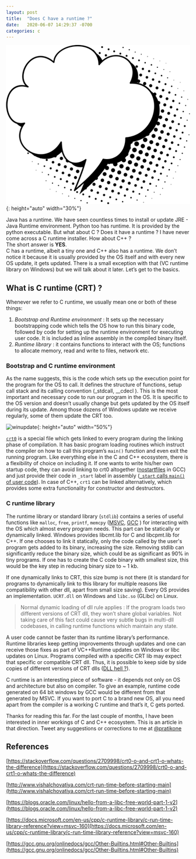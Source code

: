 ```yaml
---
layout: post
title:  "Does C have a runtime ?"
date:   2020-06-07 14:29:37 -0700
categories: c
---
```





![bubble](/public/images/speech_bubble1.png "Image source : https://pixabay.com/illustrations/speech-bubble-thinking-talk-5775045/"){: height="auto" width="30%"}

Java has a runtime. We have seen countless times to install or update JRE - Java Runtime environment. Python too has runtime. It is provided by the python executable. But what about C ? Does it have a runtime ? I have never come across a C runtime installer. How about C++ ?  
The short answer is **YES**.   
C has a runtime, albeit a tiny one and C++ also has a runtime. We don’t notice it because it is usually provided by the OS itself and with every new OS update, it gets updated. There is a small exception with that (VC runtime library on Windows) but we will talk about it later. Let’s get to the basics.

## What is C runtime (CRT) ? 
Whenever we refer to C runtime, we usually mean one or both of these things:
1. *Bootstrap and Runtime environment*  : It sets up the necessary bootstrapping code which tells the OS how to run this binary code, followed by code for setting up the runtime environment for executing user code. It is included as inline assembly in the compiled binary itself. 
2. *Runtime library* : it contains functions to interact with the OS; functions to allocate memory, read and write to files, network etc.


### Bootstrap and C runtime environment
As the name suggests, this is the code which sets up the execution point for the program for the OS to call. It defines the structure of functions, setup call stack and its calling convention (_stdcall, __cdecl ). This is the most important and necessary code to run our program in the OS.  It is specific to the OS version and doesn’t usually change but gets updated by the OS itself during its update. Among those dozens of Windows update we receive regularly, some of them update the CRT too.    

![winupdate](https://www.howtogeek.com/wp-content/uploads/2018/06/img_5b2d86d471d92.png "Please wait while Windows is updating ..."){: height="auto" width="50%"}



[`crt0`](https://en.wikipedia.org/wiki/Crt0) is a special file which gets linked to every program during the linking phase of compilation. It has basic program loading routines which instruct the compiler on how to call this program’s `main()` function and even exit the running program. Like everything else in the C and C++ ecosystem, there is a flexibility of choice on including it. If one wants to write his/her own startup code, they can avoid linking to crt0 altogether ([nostartfiles](https://gcc.gnu.org/onlinedocs/gcc/Link-Options.html) in GCC) and just provide their code in `_start` label in assembly ([`_start` calls `main()` of user code](https://stackoverflow.com/questions/29694564/what-is-the-use-of-start-in-c)). 
In case of C++, `crt1` can be linked alternatively,  which provides some extra functionality for constructor and destructors.


### C runtime library
The runtime library or standard library (`stdlib`) contains a series of useful functions like `malloc`, `free`, `printf`, `memcpy` ([MSVC](https://docs.microsoft.com/en-us/cpp/c-runtime-library/reference/crt-alphabetical-function-reference?view=msvc-160), [GCC](https://gcc.gnu.org/onlinedocs/gcc/Other-Builtins.html#Other-Builtins) ) for interacting with the OS which almost every program needs. This part can be statically or dynamically linked. Windows provides libcmt.lib for C and libcpmt.lib for C++. 
If one chooses to link it statically, only the code called by the user's program gets added to its binary, increasing the size. Removing stdlib can significantly reduce the binary size, which could be as significant as 90% in tiny programs. If one has to create the C code binary with smallest size, this would be the key step in reducing binary size to ~ 1 kb.

If one dynamically links to CRT, this size bump is not there (it is standard for programs to dynamically link to this library for multiple reasons like compatibility with other dll, apart from small size saving). Every OS provides an implementation. `UCRT.dll` on Windows and `libc.so` (GLibc) on Linux. 

>Normal dynamic loading of dll rule applies : If the program loads two different versions of CRT dll, they won’t share global variables. Not taking care of this fact could cause very subtle bugs in multi-dll codebases,  in calling runtime functions which maintain any state.

A user code cannot be faster than its runtime library’s performance.
Runtime libraries keep getting improvements through updates and one can receive those fixes as part of VC++Runtime updates on Windows or libc updates on Linux. Programs compiled with a specific CRT lib may expect that specific or compatible CRT dll. Thus, it is possible to keep side by side copies of different versions of CRT dlls ([DLL hell ?](https://en.wikipedia.org/wiki/DLL_Hell)). 

C runtime is an interesting piece of software - it depends not only on OS and architecture but also on compiler. To give an example, runtime code generated on 64 bit windows by GCC would be different from that generated by MSVC. 
If you want to port C to a brand new OS,  all you need apart from the compiler is a working C runtime and that’s it, C gets ported.

Thanks for reading this far. For the last couple of months, I have been interested in inner workings of C and C++ ecosystem. This is an article in that direction. Tweet any suggestions or corrections to me at [@pratikone](https://twitter.com/pratikone)

## References
[https://stackoverflow.com/questions/2709998/crt0-o-and-crt1-o-whats-the-difference](https://stackoverflow.com/questions/2709998/crt0-o-and-crt1-o-whats-the-difference)

[http://www.vishalchovatiya.com/crt-run-time-before-starting-main](http://www.vishalchovatiya.com/crt-run-time-before-starting-main)

[https://blogs.oracle.com/linux/hello-from-a-libc-free-world-part-1-v2](https://blogs.oracle.com/linux/hello-from-a-libc-free-world-part-1-v2)

[https://docs.microsoft.com/en-us/cpp/c-runtime-library/c-run-time-library-reference?view=msvc-160](https://docs.microsoft.com/en-us/cpp/c-runtime-library/c-run-time-library-reference?view=msvc-160)

[https://gcc.gnu.org/onlinedocs/gcc/Other-Builtins.html#Other-Builtins](https://gcc.gnu.org/onlinedocs/gcc/Other-Builtins.html#Other-Builtins)